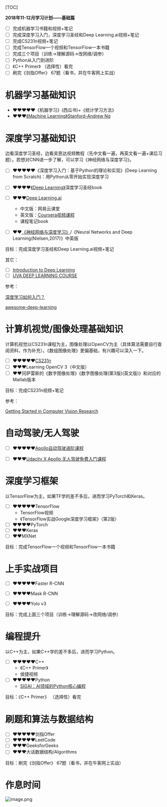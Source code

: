 [TOC]

**2018年11-12月学习计划——基础篇**

- [ ] 完成机器学习书籍和视频+笔记
- [ ] 完成深度学习入门，深度学习圣经和Deep Learning.ai视频+笔记
- [ ] 完成CS231n视频+笔记
- [ ] 完成TensorFlow一个视频和TensorFlow一本书籍
- [ ] 完成三个项目（训练->理解源码->改网络/调参）
- [ ] Python从入门到进阶
- [ ] 《C++ Primer》 （选择性）看完
- [ ] 刷完《剑指Offer》 67题（看书，并在牛客网上实战）

# 机器学习基础知识

- ♥♥♥♥♥《机器学习》(西瓜书)+《统计学习方法》
- ♥♥♥[《Machine Learning》Stanford-Andrew Ng](www.coursera.org/learn/machine-learning)

# 深度学习基础知识

边看深度学习圣经，边看吴恩达视频教程（先中文看一遍，再英文看一遍+课后习题）。若想对CNN进一步了解，可以学习《神经网络与深度学习》。
- [ ] ♥♥♥♥♥《深度学习入门：基于Python的理论和实现》(Deep Learning from Scratch)：用Python从零开始实现深度学习

- [ ] ♥♥♥♥[《Deep Learning》](http://www.deeplearningbook.org/)深度学习圣经book
- [ ] ♥♥♥[Deep Learning.ai](https://www.deeplearning.ai/)
    - 中文版：网易云课堂
    - 英文版：[Coursera视频课程](https://www.coursera.org/specializations/deep-learning)
    - 课程笔记book
- [ ] ♥♥[《神经⽹络与深度学习》](http://neuralnetworksanddeeplearning.com/)/《Neural Networks and Deep Learning(Nielsen,2017)》中英版

目标：完成深度学习圣经和Deep Learning.ai视频+笔记

其它：

- [ ] [Introduction to Deep Learning](http://deeplearning.cs.cmu.edu/)
- [ ] [UVA DEEP LEARNING COURSE](http://uvadlc.github.io/)

参考：

[深度学习如何入门？](https://www.zhihu.com/question/26006703/answer/225441955)

[awesome-deep-learning](https://github.com/ChristosChristofidis/awesome-deep-learning)

# 计算机视觉/图像处理基础知识

计算机视觉以CS231n课程为主，图像处理以OpenCV为主（具体算法需要自行查阅资料，作为补充）。《数组图像处理》更偏基础，有兴趣可以深入一下。

- [ ] ♥♥♥♥♥[CS231n](http://cs231n.stanford.edu/)
- [ ] ♥♥♥Learning OpenCV 3（中文版） 
- [ ] ♥♥冈萨雷斯的《数字图像处理》《数字图像处理(第3版)(英文版)》和对应的Matlab版本

目标：完成CS231n视频+笔记

参考：

[Getting Started in Computer Vision Research](https://sites.google.com/site/mostafasibrahim/research/articles/how-to-start)

# 自动驾驶/无人驾驶

- [ ] ♥♥♥♥♥[Apollo自动驾驶进阶课程](http://abcinstitute.baidu.com/pages/index.html#/specialInfo?specialId=4008&_k=yir4cv)
- [ ] ♥♥♥[Udacity X Apollo 无人驾驶免费入门课程](http://apollo.auto/devcenter/devcenter_cn.html)





# 深度学习框架

以TensorFlow为主，如果TF学的差不多后，进而学习PyTorch和Keras。

- [ ] ♥♥♥♥♥TensorFlow
    -  TensorFlow视频
    -  《TensorFlow实战Google深度学习框架》（第2版）
- [ ] ♥♥♥♥PyTorch
- [ ] ♥♥♥Keras
- [ ] ♥♥MXNet

目标：完成TensorFlow一个视频和TensorFlow一本书籍

# 上手实战项目

- [ ] ♥♥♥♥♥Faster R-CNN

- [ ] ♥♥♥♥Mask R-CNN

- [ ] ♥♥♥♥Yolo v3

目标：完成上面三个项目（训练->理解源码->改网络/调参）

# 编程提升

以C++为主，如果C++学的差不多后，进而学习Python。

- [ ] ♥♥♥♥♥C++
    - 《C++ Primer》
    - 侯捷视频
- [ ] ♥♥♥♥♥Python
    - [SIGAI：AI领域的Python核心编程](http://www.sigai.cn/course_14.html)

目标：《C++ Primer》 （选择性）看完

# 刷题和算法与数据结构

- [ ] ♥♥♥♥♥剑指Offer
- [ ] ♥♥♥♥♥LeetCode
- [ ] ♥♥♥GeeksforGeeks
- [ ] ♥♥♥大话数据结构/Algorithms

目标：刷完《剑指Offer》 67题（看书，并在牛客网上实战）

# 作息时间

![image.png](http://note.youdao.com/yws/public/resource/fa631e15b2880c21d3cc24fe382669ee/WEBRESOURCEc30148114f0d61839c89d4a73dbc0c94?ynotemdtimestamp=1540129041210)



